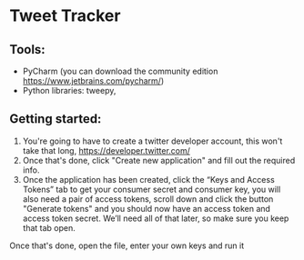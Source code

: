# Tweet Tracker


## Tools:
- PyCharm (you can download the community edition https://www.jetbrains.com/pycharm/)
- Python libraries: tweepy,

## Getting started:

1. You're going to have to create a twitter developer account, this won't take that long, https://developer.twitter.com/
2. Once that's done, click "Create new application" and fill out the required info.
3. Once the application has been created, click the “Keys and Access Tokens” tab to get your consumer secret and consumer key, you will also need a pair of access tokens, scroll down and click the button "Generate tokens" and you should now have an access token and access token secret.  We’ll need all of that later, so make sure you keep that tab open.

Once that's done, open the file, enter your own keys and run it